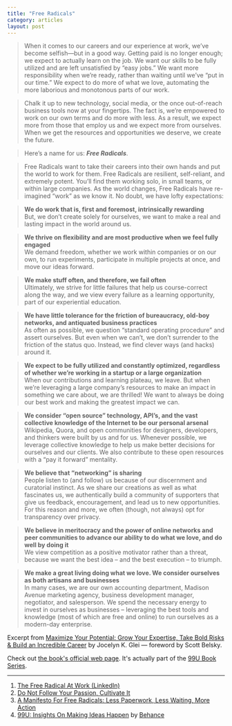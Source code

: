 ```yaml
---
title: "Free Radicals"
category: articles
layout: post
---
```


> When it comes to our careers and our experience at work, we’ve become
> selfish—but in a good way. Getting paid is no longer enough; we expect to
> actually learn on the job. We want our skills to be fully utilized and are
> left unsatisfied by “easy jobs.” We want more responsibility when we’re
> ready, rather than waiting until we’ve “put in our time.” We expect to do
> more of what we love, automating the more laborious and monotonous parts
> of our work.

> Chalk it up to new technology, social media, or the once out-of-reach
> business tools now at your fingertips. The fact is, we’re empowered to
> work on our own terms and do more with less. As a result, we expect more
> from those that employ us and we expect more from ourselves. When we get
> the resources and opportunities we deserve, we create the future.

> Here’s a name for us: _**Free Radicals**_.

> Free Radicals want to take their careers into their own hands and put the
> world to work for them. Free Radicals are resilient, self-reliant, and
> extremely potent. You’ll find them working solo, in small teams, or within
> large companies. As the world changes, Free Radicals have re-imagined
> “work” as we know it. No doubt, we have lofty expectations:

> **We do work that is, first and foremost, intrinsically rewarding**  
> But, we don’t create solely for ourselves, we want to make a real and
> lasting impact in the world around us.

> **We thrive on flexibility and are most productive when we feel fully
> engaged**  
> We demand freedom, whether we work within companies or on our own, to run
> experiments, participate in multiple projects at once, and move our ideas
> forward.

> **We make stuff often, and therefore, we fail often**  
> Ultimately, we strive for little failures that help us course-correct
> along the way, and we view every failure as a learning opportunity, part
> of our experiential education.

> **We have little tolerance for the friction of bureaucracy, old-boy
> networks, and antiquated business practices**  
> As often as possible, we question “standard operating procedure” and
> assert ourselves. But even when we can’t, we don’t surrender to the
> friction of the status quo. Instead, we find clever ways (and hacks)
> around it.

> **We expect to be fully utilized and constantly optimized, regardless of
> whether we’re working in a startup or a large organization**  
> When our contributions and learning plateau, we leave. But when we’re
> leveraging a large company’s resources to make an impact in something we
> care about, we are thrilled! We want to always be doing our best work and
> making the greatest impact we can.

> **We consider “open source” technology, API’s, and the vast collective
> knowledge of the Internet to be our personal arsenal**  
> Wikipedia, Quora, and open communities for designers, developers, and
> thinkers were built by us and for us. Whenever possible, we leverage
> collective knowledge to help us make better decisions for ourselves and
> our clients. We also contribute to these open resources with a “pay it
> forward” mentality.

> **We believe that “networking” is sharing**  
> People listen to (and follow) us because of our discernment and curatorial
> instinct. As we share our creations as well as what fascinates us, we
> authentically build a community of supporters that give us feedback,
> encouragement, and lead us to new opportunities. For this reason and more,
> we often (though, not always) opt for transparency over privacy.

> **We believe in meritocracy and the power of online networks and peer
> communities to advance our ability to do what we love, and do well by
> doing it**  
> We view competition as a positive motivator rather than a threat, because
> we want the best idea – and the best execution – to triumph.

> **We make a great living doing what we love. We consider ourselves as both
> artisans and businesses**  
> In many cases, we are our own accounting department, Madison Avenue
> marketing agency, business development manager, negotiator, and
> salesperson. We spend the necessary energy to invest in ourselves as
> businesses – leveraging the best tools and knowledge (most of which are
> free and online) to run ourselves as a modern-day enterprise.

Excerpt from [Maximize Your Potential: Grow Your Expertise, Take Bold Risks
& Build an Incredible Career][4] by Jocelyn K. Glei — foreword by Scott
Belsky.

Check out [the book's official web page][5]. It's actually part of the [99U
Book Series][6].

---

1. [The Free Radical At Work (LinkedIn)][1]
2. [Do Not Follow Your Passion, Cultivate It][2]
3. [A Manifesto For Free Radicals: Less Paperwork, Less Waiting, More Action][3]
4. [99U: Insights On Making Ideas Happen][7] by [Behance][8]

[1]: http://www.linkedin.com/today/post/article/20130924212836-4074853-the-free-radical-at-work
[2]: http://www.farnamstreetblog.com/2013/10/maximize-your-potential-99u/
[3]: http://99u.com/articles/7098/a-manifesto-for-free-radicals-less-paperwork-less-waiting-more-action
[4]: http://amzn.to/GMGIZJ
[5]: http://99u.com/book/maximize-your-potential
[6]: http://99u.com/book
[7]: http://99u.com/
[8]: http://www.behance.net/
